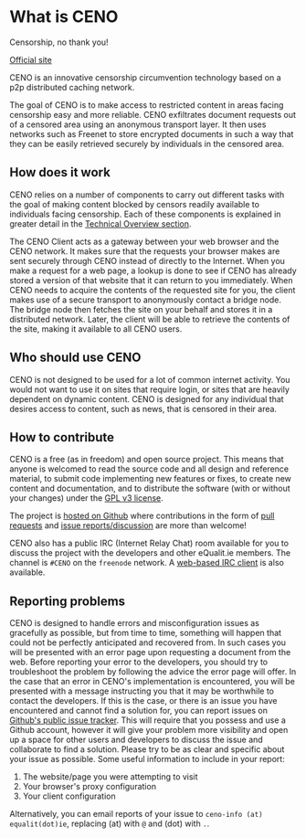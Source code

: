 # What is CENO

Censorship, no thank you!

[Official site](https://censorship.no)

CENO is an innovative censorship circumvention technology based on a p2p
distributed caching network.

The goal of CENO is to make access to restricted content in areas facing
censorship easy and more reliable. CENO exfiltrates document requests out of a
censored area using an anonymous transport layer. It then uses networks such as
Freenet to store encrypted documents in such a way that they can be easily
retrieved securely by individuals in the censored area.

## How does it work

CENO relies on a number of components to carry out different tasks with the goal
of making content blocked by censors readily available to individuals facing
censorship. Each of these components is explained in greater detail in the
[Technical Overview section](CENO-Components.md).

The CENO Client acts as a gateway between your web browser and the CENO network.
It makes sure that the requests your browser makes are sent securely through
CENO instead of directly to the Internet. When you make a request for a web
page, a lookup is done to see if CENO has already stored a version of that
website that it can return to you immediately.  When CENO needs to acquire the
contents of the requested site for you, the client makes use of a secure
transport to anonymously contact a bridge node. The bridge node then fetches
the site on your behalf and stores it in a distributed network. Later, the
client will be able to retrieve the contents of the site, making it available to
all CENO users.

## Who should use CENO

CENO is not designed to be used for a lot of common internet activity. You
would not want to use it on sites that require login, or sites that are heavily
dependent on dynamic content. CENO is designed for any individual that desires
access to content, such as news, that is censored in their area.

## How to contribute

CENO is a free (as in freedom) and open source project. This means that anyone
is welcomed to read the source code and all design and reference material, to
submit code implementing new features or fixes, to create new content and
documentation, and to distribute the software (with or without your changes)
under the [GPL v3 license](https://www.gnu.org/licenses/gpl.html).

The project is [hosted on Github](https://github.com/equalitie/CENO) where
contributions in the form of [pull
requests](https://help.github.com/articles/using-pull-requests/) and [issue
reports/discussion](https://github.com/equalitie/CENO/issues) are more than
welcome!

CENO also has a public IRC (Internet Relay Chat) room available for you to
discuss the project with the developers and other eQualit.ie members. The
channel is `#CENO` on the `freenode` network. A [web-based IRC
client](https://webchat.freenode.net/) is also available.

## Reporting problems

CENO is designed to handle errors and misconfiguration issues as gracefully as
possible, but from time to time, something will happen that could not be
perfectly anticipated and recovered from. In such cases you will be presented
with an error page upon requesting a document from the web. Before reporting
your error to the developers, you should try to troubleshoot the problem by
following the advice the error page will offer. In the case that an error in
CENO's implementation is encountered, you will be presented with a message
instructing you that it may be worthwhile to contact the developers. If this is
the case, or there is an issue you have encountered and cannot find a solution
for, you can report issues on [Github's public issue
tracker](https://github.com/equalitie/ceno/issues). This will require
that you possess and use a Github account, however it will give your problem
more visibility and open up a space for other users and developers to discuss
the issue and collaborate to find a solution. Please try to be as clear and
specific about your issue as possible. Some useful information to include in
your report:

1. The website/page you were attempting to visit
2. Your browser's proxy configuration
3. Your client configuration


Alternatively, you can email reports of your issue to `ceno-info (at)
equalit(dot)ie`, replacing (at) with `@` and (dot) with `.`.
